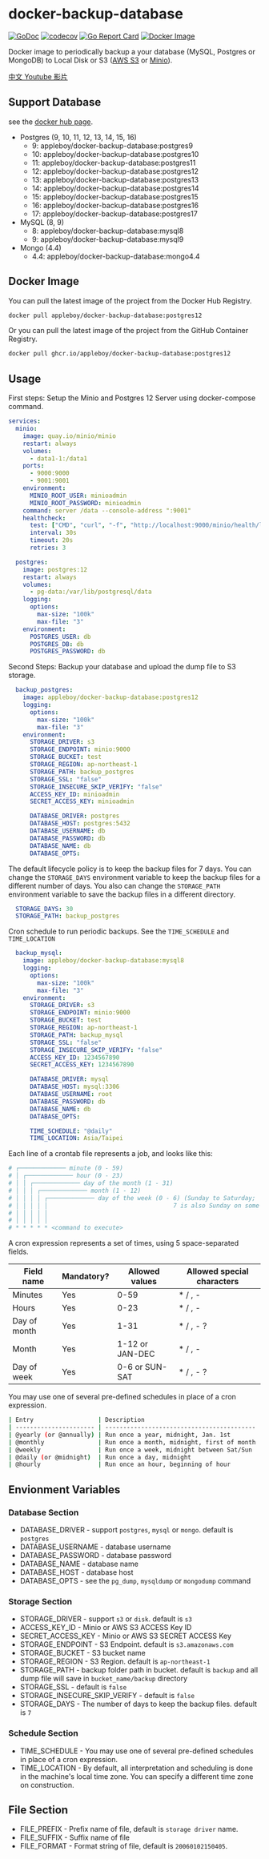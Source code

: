 # docker-backup-database

[![GoDoc](https://godoc.org/github.com/appleboy/docker-backup-database?status.svg)](https://godoc.org/github.com/appleboy/docker-backup-database)
[![codecov](https://codecov.io/gh/appleboy/docker-backup-database/branch/master/graph/badge.svg)](https://codecov.io/gh/appleboy/docker-backup-database)
[![Go Report Card](https://goreportcard.com/badge/github.com/appleboy/docker-backup-database)](https://goreportcard.com/report/github.com/appleboy/docker-backup-database)
[![Docker Image](https://github.com/appleboy/docker-backup-database/actions/workflows/docker.yml/badge.svg)](https://github.com/appleboy/docker-backup-database/actions/workflows/docker.yml)

Docker image to periodically backup a your database (MySQL,  Postgres or MongoDB) to Local Disk or S3 ([AWS S3](https://aws.amazon.com/free/storage/s3) or [Minio](https://min.io/)).

[中文 Youtube 影片](https://www.youtube.com/watch?v=nsiKKSy5fUA)

## Support Database

see the [docker hub page](https://hub.docker.com/repository/docker/appleboy/docker-backup-database).

* Postgres (9, 10, 11, 12, 13, 14, 15, 16)
  * 9: appleboy/docker-backup-database:postgres9
  * 10: appleboy/docker-backup-database:postgres10
  * 11: appleboy/docker-backup-database:postgres11
  * 12: appleboy/docker-backup-database:postgres12
  * 13: appleboy/docker-backup-database:postgres13
  * 14: appleboy/docker-backup-database:postgres14
  * 15: appleboy/docker-backup-database:postgres15
  * 16: appleboy/docker-backup-database:postgres16
  * 17: appleboy/docker-backup-database:postgres17
* MySQL (8, 9)
  * 8: appleboy/docker-backup-database:mysql8
  * 9: appleboy/docker-backup-database:mysql9
* Mongo (4.4)
  * 4.4: appleboy/docker-backup-database:mongo4.4

## Docker Image

You can pull the latest image of the project from the Docker Hub Registry.

```sh
docker pull appleboy/docker-backup-database:postgres12
```

Or you can pull the latest image of the project from the GitHub Container Registry.

```sh
docker pull ghcr.io/appleboy/docker-backup-database:postgres12
```

## Usage

First steps: Setup the Minio and Postgres 12 Server using docker-compose command.

```yaml
services:
  minio:
    image: quay.io/minio/minio
    restart: always
    volumes:
      - data1-1:/data1
    ports:
      - 9000:9000
      - 9001:9001
    environment:
      MINIO_ROOT_USER: minioadmin
      MINIO_ROOT_PASSWORD: minioadmin
    command: server /data --console-address ":9001"
    healthcheck:
      test: ["CMD", "curl", "-f", "http://localhost:9000/minio/health/live"]
      interval: 30s
      timeout: 20s
      retries: 3

  postgres:
    image: postgres:12
    restart: always
    volumes:
      - pg-data:/var/lib/postgresql/data
    logging:
      options:
        max-size: "100k"
        max-file: "3"
    environment:
      POSTGRES_USER: db
      POSTGRES_DB: db
      POSTGRES_PASSWORD: db
```

Second Steps: Backup your database and upload the dump file to S3 storage.

```yaml
  backup_postgres:
    image: appleboy/docker-backup-database:postgres12
    logging:
      options:
        max-size: "100k"
        max-file: "3"
    environment:
      STORAGE_DRIVER: s3
      STORAGE_ENDPOINT: minio:9000
      STORAGE_BUCKET: test
      STORAGE_REGION: ap-northeast-1
      STORAGE_PATH: backup_postgres
      STORAGE_SSL: "false"
      STORAGE_INSECURE_SKIP_VERIFY: "false"
      ACCESS_KEY_ID: minioadmin
      SECRET_ACCESS_KEY: minioadmin

      DATABASE_DRIVER: postgres
      DATABASE_HOST: postgres:5432
      DATABASE_USERNAME: db
      DATABASE_PASSWORD: db
      DATABASE_NAME: db
      DATABASE_OPTS:
```

The default lifecycle policy is to keep the backup files for 7 days. You can change the `STORAGE_DAYS` environment variable to keep the backup files for a different number of days. You also can change the `STORAGE_PATH` environment variable to save the backup files in a different directory.

```yaml
  STORAGE_DAYS: 30
  STORAGE_PATH: backup_postgres
```

Cron schedule to run periodic backups. See the `TIME_SCHEDULE` and `TIME_LOCATION`

```yaml
  backup_mysql:
    image: appleboy/docker-backup-database:mysql8
    logging:
      options:
        max-size: "100k"
        max-file: "3"
    environment:
      STORAGE_DRIVER: s3
      STORAGE_ENDPOINT: minio:9000
      STORAGE_BUCKET: test
      STORAGE_REGION: ap-northeast-1
      STORAGE_PATH: backup_mysql
      STORAGE_SSL: "false"
      STORAGE_INSECURE_SKIP_VERIFY: "false"
      ACCESS_KEY_ID: 1234567890
      SECRET_ACCESS_KEY: 1234567890

      DATABASE_DRIVER: mysql
      DATABASE_HOST: mysql:3306
      DATABASE_USERNAME: root
      DATABASE_PASSWORD: db
      DATABASE_NAME: db
      DATABASE_OPTS:

      TIME_SCHEDULE: "@daily"
      TIME_LOCATION: Asia/Taipei
```

Each line of a crontab file represents a job, and looks like this:

```sh
# ┌───────────── minute (0 - 59)
# │ ┌───────────── hour (0 - 23)
# │ │ ┌───────────── day of the month (1 - 31)
# │ │ │ ┌───────────── month (1 - 12)
# │ │ │ │ ┌───────────── day of the week (0 - 6) (Sunday to Saturday;
# │ │ │ │ │                                   7 is also Sunday on some systems)
# │ │ │ │ │
# │ │ │ │ │
# * * * * * <command to execute>
```

A cron expression represents a set of times, using 5 space-separated fields.

| Field name   | Mandatory? | Allowed values  | Allowed special characters |
| ------------ | ---------- | --------------- | -------------------------- |
| Minutes      | Yes        | 0-59            | * / , -                    |
| Hours        | Yes        | 0-23            | * / , -                    |
| Day of month | Yes        | 1-31            | * / , - ?                  |
| Month        | Yes        | 1-12 or JAN-DEC | * / , -                    |
| Day of week  | Yes        | 0-6 or SUN-SAT  | * / , - ?                  |

You may use one of several pre-defined schedules in place of a cron expression.

```sh
| Entry                  | Description                                | Equivalent To |
| ---------------------- | ------------------------------------------ | ------------- |
| @yearly (or @annually) | Run once a year, midnight, Jan. 1st        | 0 0 1 1 *     |
| @monthly               | Run once a month, midnight, first of month | 0 0 1 * *     |
| @weekly                | Run once a week, midnight between Sat/Sun  | 0 0 * * 0     |
| @daily (or @midnight)  | Run once a day, midnight                   | 0 0 * * *     |
| @hourly                | Run once an hour, beginning of hour        | 0 * * * *     |
```

## Envionment Variables

### Database Section

* DATABASE_DRIVER - support `postgres`, `mysql` or `mongo`. default is `postgres`
* DATABASE_USERNAME - database username
* DATABASE_PASSWORD - database password
* DATABASE_NAME - database name
* DATABASE_HOST - database host
* DATABASE_OPTS - see the `pg_dump`, `mysqldump` or `mongodump` command

### Storage Section

* STORAGE_DRIVER - support `s3` or `disk`. default is `s3`
* ACCESS_KEY_ID - Minio or AWS S3 ACCESS Key ID
* SECRET_ACCESS_KEY - Minio or AWS S3 SECRET ACCESS Key
* STORAGE_ENDPOINT - S3 Endpoint. default is `s3.amazonaws.com`
* STORAGE_BUCKET - S3 bucket name
* STORAGE_REGION - S3 Region. default is `ap-northeast-1`
* STORAGE_PATH - backup folder path in bucket. default is `backup` and all dump file will save in `bucket_name/backup` directory
* STORAGE_SSL - default is `false`
* STORAGE_INSECURE_SKIP_VERIFY - default is `false`
* STORAGE_DAYS - The number of days to keep the backup files. default is `7`

### Schedule Section

* TIME_SCHEDULE - You may use one of several pre-defined schedules in place of a cron expression.
* TIME_LOCATION - By default, all interpretation and scheduling is done in the machine's local time zone. You can specify a different time zone on construction.

## File Section

* FILE_PREFIX - Prefix name of file, default is `storage driver` name.
* FILE_SUFFIX - Suffix name of file
* FILE_FORMAT - Format string of file, default is `20060102150405`.
